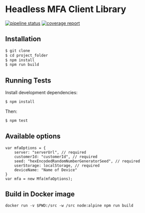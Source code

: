 # Headless MFA Client Library

[![pipeline status](https://gitlab.corp.miracl.com/mfa/maas/pkg/client-js/badges/master/pipeline.svg)](https://gitlab.corp.miracl.com/mfa/maas/pkg/client-js/commits/master)
[![coverage report](https://gitlab.corp.miracl.com/mfa/maas/pkg/client-js/badges/master/coverage.svg)](https://gitlab.corp.miracl.com/mfa/maas/pkg/client-js/commits/master)

## Installation

```bash
$ git clone
$ cd project_folder
$ npm install
$ npm run build
```

## Running Tests

Install development dependencies:

```bash
$ npm install
```

Then:

```bash
$ npm test
```

## Available options

```
var mfaOptions = {
	server: "serverUrl", // required
	customerId: "customerId", // required
	seed: "hexEncodedRandomNumberGeneratorSeed", // required
	userStorage: localStorage, // required
	deviceName: "Name of Device"
}
var mfa = new Mfa(mfaOptions);
```

## Build in Docker image

```
docker run -v $PWD:/src -w /src node:alpine npm run build
```
